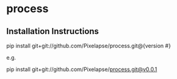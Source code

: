process
=======

## Installation Instructions

  pip install git+git://github.com/Pixelapse/process.git@{version #}

e.g.

  pip install git+git://github.com/Pixelapse/process.git@v0.0.1
